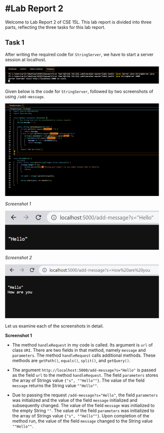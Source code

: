 #Lab Report 2
=============
Welcome to Lab Report 2 of CSE 15L. This lab report is divided into three parts, reflecting the three tasks for this lab report.

Task 1
------

After writing the required code for `StringServer`, we have to start a server session at localhost. 

![Image](localhost_connect.png)

Given below is the code for `StringServer`, followed by two screenshots of using `/add-message`.

![Image](stringserver.png)

*Screenshot 1*

![Image](localhost_str_1.png)

*Screenshot 2*

![Image](localhost_str_2.png)

Let us examine each of the screenshots in detail.

**Screenshot 1**

* The method `handleRequest` in my code is called. Its argument is `url` of class `URI`. There are two fields in that method, namely `message` and `parameters`. The method `handleRequest` calls additional methods. These methods are `getPath()`, `equals()`, `split()`, and `getQuery()`.

* The argument `http://localhost:5000/add-message?s="Hello"` is passed as the field `url` to the method `handleRequest`. The field `parameters` stores the array of Strings value `{"s", ""Hello""}`. The value of the field `message` returns the String value `""Hello""`.

* Due to passing the request `/add-message?s="Hello"`, the field `parameters` was initialized and the value of the field `message` initialized and subsequently changed. The value of the field `message` was initialized to the empty String `""`. The value of the field  `parameters` was initialized to the array of Strings value `{"s", ""Hello""}`. Upon completion of the method run, the value of the field `message` changed to the String value  `""Hello""`. 
